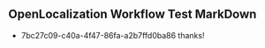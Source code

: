## OpenLocalization Workflow Test MarkDown
* 7bc27c09-c40a-4f47-86fa-a2b7ffd0ba86 thanks!

<!--HONumber=Aug16_HO3-->


